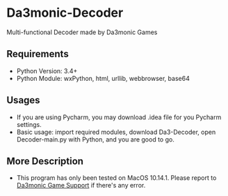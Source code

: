 # Da3monic-Decoder
Multi-functional Decoder made by Da3monic Games

## Requirements
* Python Version: 3.4+
* Python Module: wxPython, html, urllib, webbrowser, base64

## Usages
* If you are using Pycharm, you may download .idea file for you Pycharm settings.
* Basic usage: import required modules, download Da3-Decoder, open Decoder-main.py with Python, and you are good to go. 

## More Description
* This program has only been tested on MacOS 10.14.1. Please report to [Da3monic Game Support](da3monicgames@gmail.com) if there's any error.
